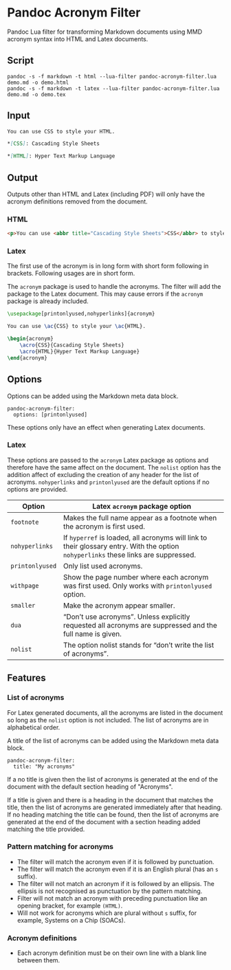 # Pandoc Acronym Filter

Pandoc Lua filter for transforming Markdown documents using MMD acronym syntax into HTML and Latex documents.

## Script

```
pandoc -s -f markdown -t html --lua-filter pandoc-acronym-filter.lua demo.md -o demo.html
pandoc -s -f markdown -t latex --lua-filter pandoc-acronym-filter.lua demo.md -o demo.tex
```

## Input

```md
You can use CSS to style your HTML.

*[CSS]: Cascading Style Sheets

*[HTML]: Hyper Text Markup Language
```

## Output

Outputs other than HTML and Latex (including PDF) will only have the acronym definitions removed from the document.

### HTML

```html
<p>You can use <abbr title="Cascading Style Sheets">CSS</abbr> to style your <abbr title="HyperText Markup Language">HTML</abbr>.</p>
```

### Latex

The first use of the acronym is in long form with short form following in brackets. Following usages are in short form.

The `acronym` package is used to handle the acronyms. The filter will add the package to the Latex document. This may cause errors if the `acronym` package is already included.

```latex
\usepackage[printonlyused,nohyperlinks]{acronym}

You can use \ac{CSS} to style your \ac{HTML}.

\begin{acronym}
    \acro{CSS}{Cascading Style Sheets}
    \acro{HTML}{Hyper Text Markup Language}
\end{acronym}
```

## Options

Options can be added using the Markdown meta data block.

```
pandoc-acronym-filter:
  options: [printonlyused]
```

These options only have an effect when generating Latex documents.

### Latex

These options are passed to the `acronym` Latex package as options and therefore have the same affect on the document. The `nolist` option has the addition affect of excluding the creation of any header for the list of acronyms. `nohyperlinks` and `printonlyused` are the default options if no options are provided.

| Option | Latex `acronym` package option |
|---|---|
| `footnote` | Makes the full name appear as a footnote when the acronym is first used. |
| `nohyperlinks` | If `hyperref` is loaded, all acronyms will link to their glossary entry. With the option `nohyperlinks` these links are suppressed. |
| `printonlyused` | Only list used acronyms. |
| `withpage` | Show the page number where each acronym was first used. Only works with `printonlyused` option. |
| `smaller` | Make the acronym appear smaller. |
| `dua` | “Don’t use acronyms”. Unless explicitly requested all acronyms are suppressed and the full name is given. |
| `nolist` | The option nolist stands for “don’t write the list of acronyms”. |

## Features

### List of acronyms

For Latex generated documents, all the acronyms are listed in the document so long as the `nolist` option is not included. The list of acronyms are in alphabetical order.

A title of the list of acronyms can be added using the Markdown meta data block.

```
pandoc-acronym-filter:
  title: "My acronyms"
```

If a no title is given then the list of acronyms is generated at the end of the document with the default section heading of "Acronyms".

If a title is given and there is a heading in the document that matches the title, then the list of acronyms are generated immediately after that heading. If no heading matching the title can be found, then the list of acronyms are generated at the end of the document with a section heading added matching the title provided.

### Pattern matching for acronyms

* The filter will match the acronym even if it is followed by punctuation.
* The filter will match the acronym even if it is an English plural (has an `s` suffix).
* The filter will not match an acronym if it is followed by an ellipsis. The ellipsis is not recognised as punctuation by the pattern matching.
* Filter will not match an acronym with preceding punctuation like an opening bracket, for example `(HTML)`.
* Will not work for acronyms which are plural without `s` suffix, for example, Systems on a Chip (SOACs).

### Acronym definitions

* Each acronym definition must be on their own line with a blank line between them.
